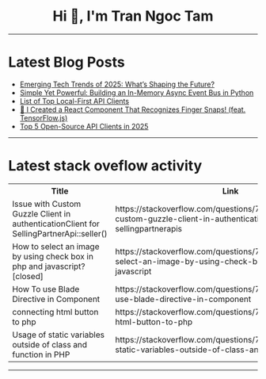 <h1 align="center">Hi 👋, I'm Tran Ngoc Tam</h1>

---

# Latest Blog Posts 
<!-- BLOG-POST-LIST:START -->
- [Emerging Tech Trends of 2025: What’s Shaping the Future?](https://dev.to/aneeqakhan/emerging-tech-trends-of-2025-whats-shaping-the-future-1kke)
- [Simple Yet Powerful: Building an In-Memory Async Event Bus in Python](https://dev.to/kuba_szw/simple-yet-powerful-building-an-in-memory-async-event-bus-in-python-3e8j)
- [List of Top Local-First API Clients](https://dev.to/requestly/list-of-top-local-first-api-clients-229e)
- [👏 I Created a React Component That Recognizes Finger Snaps! &lpar;feat. TensorFlow.js&rpar;](https://dev.to/hm_3da474f199e3c1d45337cf/i-created-a-react-component-that-recognizes-finger-snaps-feat-tensorflowjs-4lin)
- [Top 5 Open-Source API Clients in 2025](https://dev.to/requestly/top-5-open-source-api-clients-in-2025-1i2k)
<!-- BLOG-POST-LIST:END -->

---

# Latest stack oveflow activity
<table>
  <tr><th>Title</th><th>Link</th></tr>
  <!-- STACKOVERFLOW:START --><tr><td>Issue with Custom Guzzle Client in authenticationClient for SellingPartnerApi::seller&lpar;&rpar;</td><td>https://stackoverflow.com/questions/79402165/issue-with-custom-guzzle-client-in-authenticationclient-for-sellingpartnerapis</td></tr><tr><td>How to select an image by using check box in php and javascript? [closed]</td><td>https://stackoverflow.com/questions/79402133/how-to-select-an-image-by-using-check-box-in-php-and-javascript</td></tr><tr><td>How To use Blade Directive in Component</td><td>https://stackoverflow.com/questions/79402077/how-to-use-blade-directive-in-component</td></tr><tr><td>connecting html button to php</td><td>https://stackoverflow.com/questions/79402064/connecting-html-button-to-php</td></tr><tr><td>Usage of static variables outside of class and function in PHP</td><td>https://stackoverflow.com/questions/79402045/usage-of-static-variables-outside-of-class-and-function-in-php</td></tr><!-- STACKOVERFLOW:END -->
</table>

---


